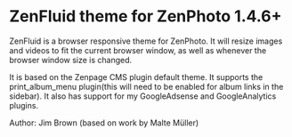 ZenFluid theme for ZenPhoto 1.4.6+
==================================

ZenFluid is a browser responsive theme for ZenPhoto. It will resize images and videos to fit the current browser window, as well as whenever the browser window size is changed.

It is based on the Zenpage CMS plugin default theme. It supports the print_album_menu plugin(this will need to be enabled for album links in the sidebar). It also has support for my GoogleAdsense and GoogleAnalytics plugins.

Author: Jim Brown (based on work by Malte Müller)


